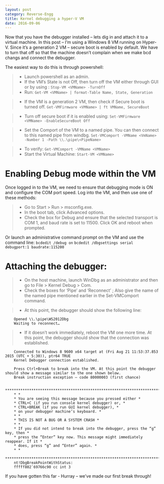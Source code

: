 ```yaml
---
layout: post
category: Reverse-Engg
title: Kernel debugging a hyper-V VM
date: 2016-09-06
---
```


Now that you have the debugger installed – lets dig in and attach it to a virtual machine. In this post – I’m using a Windows 8 VM running on Hyper-V. Since it’s a generation 2 VM – secure boot is enabled by default. We have to turn that off so that the machine doesn’t complain when we make bcd changs and connect the debugger.


The easiest way to do this is through powershell:
>* Launch powershell as an admin.
>* If the VM’s State is not Off, then turn off the VM either through GUI or by using : `Stop-VM <VMName> -TurnOff`
>* Run: `Get-VM <VMName> | format-Table Name, State, Generation`

>* If the VM is a generation 2 VM, then check if Secure boot is turned off.
`Get-VMFirmware <VMName> | ft VMName, SecureBoot`

>* Turn off secure boot if it is enabled using:
`Set-VMFirmware <VMName> -EnableSecureBoot Off`

>* Set the Comport of the VM to a named pipe. You can then connect to this named pipe from windbg.
`Set-VMComport -VMName <VmName> -Number 1 -Path \\.\pipe\<PipeName>`

>* To verify: `Get-VMComport -VMName <VMName>`
>* Start the Virtual Machine: `Start-VM <VMName>`

# Enabling Debug mode within the VM
Once logged in to the VM, we need to ensure that debugging mode is ON and configure the COM port speed. Log into the VM, and then use one of these methods:
>* Go to Start > Run > msconfig.exe.
>* In the boot tab, click Advanced options.
>* Check the box for Debug and ensure that the selected transport is COM 1, and baud rate is set to 11500. Click OK and reboot when prompted.

Or launch an administrative command prompt on the VM and use the command line:
`bcdedit /debug on`
`bcdedit /dbgsettings serial debugport:1 baudrate:115200`


# Attaching the debugger:
>* On the host machine, launch WinDbg as an administrator and then go to File > Kernel Debug > Com.
>* Check the boxes for ‘Pipe’ and ‘Reconnect’ ; Also give the name of the named pipe mentioned earlier in the Set-VMComport command.

>* At this point, the debugger should show the following line:

        Opened \\.\pipe\WS2012Dbg
        Waiting to reconnect…

>* If it doesn’t work immediately, reboot the VM one more time. At this point, the debugger should show that the connection was established.

        Connected to Windows 8 9600 x64 target at (Fri Aug 21 11:53:37.853 2015 (UTC + 5:30)), ptr64 TRUE
        Kernel Debugger connection established.

        Press Ctrl+Break to break into the VM. At this point the debugger should show a message similar to the one shown below.
        Break instruction exception – code 80000003 (first chance)

        *******************************************************************************
        * *
        * You are seeing this message because you pressed either *
        * CTRL+C (if you run console kernel debugger) or, *
        * CTRL+BREAK (if you run GUI kernel debugger), *
        * on your debugger machine’s keyboard. *
        * *
        * THIS IS NOT A BUG OR A SYSTEM CRASH *
        * *
        * If you did not intend to break into the debugger, press the “g” key, then *
        * press the “Enter” key now. This message might immediately reappear. If it *
        * does, press “g” and “Enter” again. *
        * *
        *******************************************************************************
        nt!DbgBreakPointWithStatus:
        fffff802`69766c90 cc int 3



If you have gotten this far - Hurray – we’ve made our first break through!